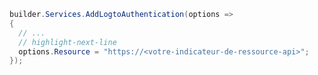```csharp title="Program.cs"
builder.Services.AddLogtoAuthentication(options =>
{
  // ...
  // highlight-next-line
  options.Resource = "https://<votre-indicateur-de-ressource-api>";
});
```
